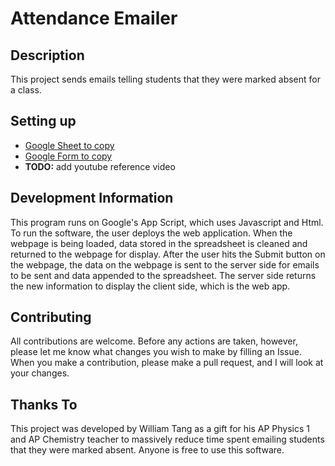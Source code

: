 # Attendance Emailer
## Description
This project sends emails telling students that they were marked absent for a class. 

## Setting up
- [Google Sheet to copy](https://docs.google.com/spreadsheets/d/1DeQIiDuARJ-xWsqOQHVprYn9PcHL9GPKT5t3831ABv8/edit?usp=sharing)
- [Google Form to copy](https://docs.google.com/forms/d/1zTRMiGvXKfEUuy783Rc459o5Q65cQXbc0oVfHeJXxZE/edit?usp=sharing)
- **TODO:** add youtube reference video

## Development Information
This program runs on Google's App Script, which uses Javascript and Html. To run the software, the user deploys the web application. When the webpage is being loaded, data stored in the spreadsheet is cleaned and returned to the webpage for display. After the user hits the Submit button on the webpage, the data on the webpage is sent to the server side for emails to be sent and data appended to the spreadsheet. The server side returns the new information to display the client side, which is the web app.

## Contributing
All contributions are welcome. Before any actions are taken, however, please let me know what changes you wish to make by filling an Issue. When you make a contribution, please make a pull request, and I will look at your changes.

## Thanks To
This project was developed by William Tang as a gift for his AP Physics 1 and AP Chemistry teacher to massively reduce time spent emailing students that they were marked absent. Anyone is free to use this software. 
